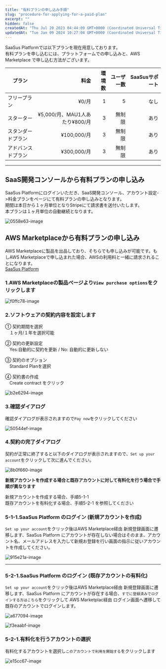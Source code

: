 ```yaml
---
title: "有料プランの申し込み手順"
slug: "procedure-for-applying-for-a-paid-plan"
excerpt: ""
hidden: false
createdAt: "Thu Jul 20 2023 04:44:09 GMT+0000 (Coordinated Universal Time)"
updatedAt: "Tue Jan 09 2024 10:27:04 GMT+0000 (Coordinated Universal Time)"
---
```

SaaSus Platformでは以下プランを現在用意しております。  
有料プランを申し込むには、プラットフォームでの申し込みと、AWS Marketplace で申し込む方法がございます。

| プラン       |                            料金 | 環境数 | ユーザー数 | SaaSusサポート |
| --------- | ----------------------------: | --: | ----: | ---------: |
| フリープラン    |                          ¥0/月 |   1 |     5 |         なし |
| スターター     | ¥5,000/月、MAU1人あたり¥800/月 |   3 |   無制限 |         あり |
| スタンダードプラン |                    ¥100,000/月 |   3 |   無制限 |         あり |
| アドバンスドプラン |                    ¥300,000/月 |   3 |   無制限 |         あり |

***

## SaaS開発コンソールから有料プランの申し込み

SaaSus Platformにログインいただき、SaaS開発コンソール、アカウント設定->料金プランをページにて有料プランの申し込みとなります。  
期間は本日から１ヶ月単位となりStripeにて請求書を送付いたします。  
本プランは１ヶ月単位の自動継続となります。

![0558e63-image](/ja/img/saas-development-console/0558e63-image.png)



## AWS Marketplaceから有料プランの申し込み

AWS Marketplaceに製品を出品しており、そちらでも申し込みが可能です。もしAWS Marketplaceで申し込まれた場合、AWSの利用料と一緒に請求されることになります。  
<a href="https://aws.amazon.com/marketplace/pp/prodview-2gr3qw7kp5qx6?sr=0-1&ref_=beagle&applicationId=AWSMPContess" target="_blank">SaaSus Platform</a>

### 1.AWS Marketplaceの製品ページより`View purchase options`をクリックします

![f0ffc78-image](/ja/img/saas-development-console/f0ffc78-image.png)

### 2.ソフトウェアの契約内容を設定します

①  契約期間を選択  
　１ヶ月/１年を選択可能

② 契約の更新設定  
　Yes:自動的に契約を更新 / No: 自動的に更新しない

③ 契約のオプション  
　Standard Planを選択

④ 契約書の作成  
　Create contract をクリック

![b2e6294-image](/ja/img/saas-development-console/b2e6294-image.png)

### 3.確認ダイアログ

確認ダイアログが表示されますので`Pay now`をクリックしてください

![50544ef-image](/ja/img/saas-development-console/50544ef-image.png)

### 4.契約の完了ダイアログ

契約が正常に終了すると以下のダイアログが表示されますので、`Set up your account`をクリックして次に進んでください。

![8b0f660-image](/ja/img/saas-development-console/8b0f660-image.png)

**新規アカウントを作成する場合と既存アカウントに対して有料化を行う場合で手順が異なります**

新規アカウントを作成する場合、手順5-1-1  
既存アカウントを有料化する場合、手順5-2-1 を参照してください

### 5-1-1.SaaSus Platform のログイン (新規アカウントを作成)

`Set up your account`をクリック後はAWS Marketplace経由 新規登録画面に遷移します、SaaSus Platform にアカウントが存在しない場合はそのまま、アカウント名、メールアドレスを入力して新規お登録を行い画面の指示に従いアカウントを作成してください。

![915e21a-image](/ja/img/saas-development-console/915e21a-image.png)

***

### 5-2-1.SaaSus Platform のログイン (既存アカウントの有料化)

`Set up your account`をクリック後はAWS Marketplace経由 新規登録画面に遷移します、SaaSus Platform にアカウントが存在する場合、`すでに登録済みでログインする方はこちら`をクリックして AWS Marketplac経由 ログイン画面へ遷移して既存のアカウントでログインします。

![a677094-image](/ja/img/saas-development-console/a677094-image.png)

![f3eaabf-image](/ja/img/saas-development-console/f3eaabf-image.png)

### 5-2-1.有料化を行うアカウントの選択

有料化するアカウントを選択し`このアカウントで利用を開始する`をクリックします

![e15cc67-image](/ja/img/saas-development-console/e15cc67-image.png)
